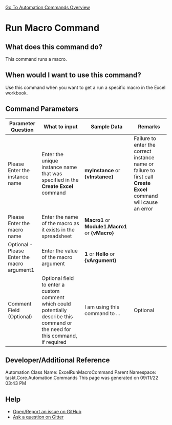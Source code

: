 <!--TITLE: Run Macro Command -->
<!-- SUBTITLE: a command in the Excel Commands group. -->
[Go To Automation Commands Overview](/automation-commands.md)


# Run Macro Command


## What does this command do?
This command runs a macro.


## When would I want to use this command?
Use this command when you want to get a run a specific macro in the Excel workbook.


## Command Parameters
| Parameter Question   	| What to input  	|  Sample Data 	| Remarks  	|
| ---                    | ---               | ---           | ---       |
|Please Enter the instance name|Enter the unique instance name that was specified in the **Create Excel** command|**myInstance** or **{vInstance}**|Failure to enter the correct instance name or failure to first call **Create Excel** command will cause an error|
|Please Enter the macro name|Enter the name of the macro as it exists in the spreadsheet|**Macro1** or **Module1.Macro1** or **{vMacro}**||
|Optional - Please Enter the macro argument1|Enter the value of the macro argument|**1** or **Hello** or **{vArgument}**||
|Comment Field (Optional)|Optional field to enter a custom comment which could potentially describe this command or the need for this command, if required|I am using this command to ...|Optional|










## Developer/Additional Reference
Automation Class Name: ExcelRunMacroCommand
Parent Namespace: taskt.Core.Automation.Commands
This page was generated on 09/11/22 03:43 PM


## Help
- [Open/Report an issue on GitHub](https://github.com/rcktrncn/taskt/issues/new)
- [Ask a question on Gitter](https://gitter.im/taskt-rpa/Lobby)
